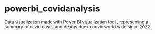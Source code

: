 # powerbi_covidanalysis
Data visualization made with Power BI visualization tool , representing a summary of covid cases and deaths due to covid world wide since 2022

